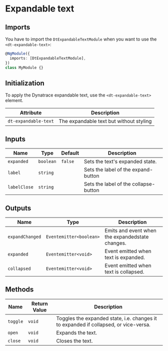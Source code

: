 # Expandable text

<ba-ux-snippet name="expandable-text-intro"></ba-ux-snippet>

<ba-live-example name="DtExampleExpandableTextDefault"></ba-live-example>

## Imports

You have to import the `DtExpandableTextModule` when you want to use the
`<dt-expandable-text>`:

```typescript
@NgModule({
  imports: [DtExpandableTextModule],
})
class MyModule {}
```

## Initialization

To apply the Dynatrace expandable text, use the `<dt-expandable-text>` element.

| Attribute            | Description                             |
| -------------------- | --------------------------------------- |
| `dt-expandable-text` | The expandable text but without styling |

## Inputs

| Name         | Type      | Default | Description                           |
| ------------ | --------- | ------- | ------------------------------------- |
| `expanded`   | `boolean` | `false` | Sets the text's expanded state.       |
| `label`      | `string`  |         | Sets the label of the expand-button   |
| `labelClose` | `string`  |         | Sets the label of the collapse-button |

## Outputs

| Name            | Type                    | Description                                     |
| --------------- | ----------------------- | ----------------------------------------------- |
| `expandChanged` | `Eventemitter<boolean>` | Emits and event when the expandedstate changes. |
| `expanded`      | `Eventemitter<void>`    | Event emitted when text is expanded.            |
| `collapsed`     | `Eventemitter<void>`    | Event emitted when text is collapsed.           |

## Methods

| Name     | Return Value | Description                                                                          |
| -------- | ------------ | ------------------------------------------------------------------------------------ |
| `toggle` | `void`       | Toggles the expanded state, i.e. changes it to expanded if collapsed, or vice-versa. |
| `open`   | `void`       | Expands the text.                                                                    |
| `close`  | `void`       | Closes the text.                                                                     |
